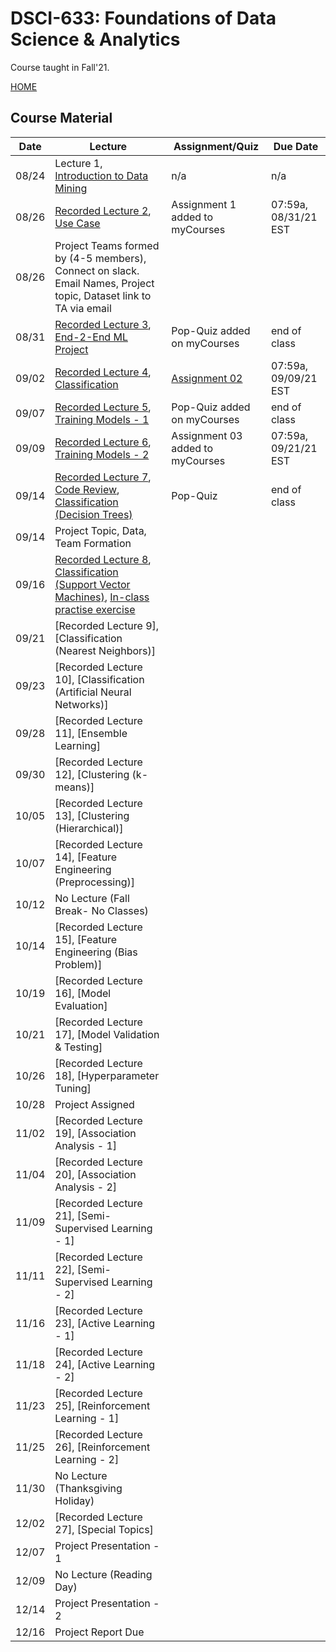 # DSCI-633: Foundations of Data Science & Analytics
Course taught in Fall'21.

[HOME](https://github.com/aiforsec/RIT-DSCI-633-FDS)
## Course Material
| Date | Lecture | Assignment/Quiz | Due Date | 
|-------|----------|--------------------------|----------|
| 08/24 |Lecture 1, [Introduction to Data Mining](https://github.com/aiforsec/RIT-DSCI-633-FDS/blob/main/Syllabus/Lecture01/Lec01.pptx) | n/a | n/a |
| 08/26 |[Recorded Lecture 2](https://rit.zoom.us/rec/share/KzqVMPFxiQuyh5gc_082lpMAbuq_l0qBFWq5J-IhcEqSFJDH4JGW9NsujsPNL7Bh.EwV9roO3NykOJwU9), [Use Case](https://github.com/aiforsec/RIT-DSCI-633-FDS/blob/main/Syllabus/Lecture02/Lec02_CaseStudy.pptx) | Assignment 1 added to myCourses | 07:59a, 08/31/21 EST |
| 08/26 | Project Teams formed by (4-5 members), Connect on slack. Email Names, Project topic, Dataset link to TA via email| | |08:00a-9:15a, 09/14/21|
| 08/31 | [Recorded Lecture 3](https://rit.zoom.us/rec/share/4DVf39c6gjH8B8Eoagsy_UQkL_1bDPVrL1B9HnRiEDQxIrgrd90PhdIL7tL4TV-b.25eVdTjxCAgEBV2s), [End-2-End ML Project](https://github.com/aiforsec/RIT-DSCI-633-FDS/blob/main/Syllabus/Lecture03/Lec03.pptx) | Pop-Quiz added on myCourses | end of class |
| 09/02 | [Recorded Lecture 4](https://rit.zoom.us/rec/share/j8UE8RdCwzxM8HVG7QUKX1OF3RId-Keh2EjYzI8mENjQ8noNzDS3w6NqMKuhxN2v.wFYyMkjVhxn69uL7), [Classification](https://github.com/aiforsec/RIT-DSCI-633-FDS/blob/main/Syllabus/Lecture04/Lec04.pptx) | [Assignment 02](https://github.com/aiforsec/RIT-DSCI-633-FDS/blob/main/Assignments/DSCI_633_Assignment_02.ipynb)| 07:59a, 09/09/21 EST |
| 09/07 | [Recorded Lecture 5](https://rit.zoom.us/rec/share/sg2OBJLR7y509xWgQC013-yUMtyB3mCSahbMkhujXkYfAtdRzSSnY-DYDU0kOCpi.se7U0xAlD_gyzp99), [Training Models - 1](https://github.com/aiforsec/RIT-DSCI-633-FDS/blob/main/Syllabus/Lecture05/Lec05.pptx) | Pop-Quiz added on myCourses | end of class |
| 09/09 | [Recorded Lecture 6](https://rit.zoom.us/rec/share/6S3pqSOUVjs9Kl2TETcG2yRgYH7XYY2_KQIXUKX_LPMEdS9kAeRSzWREhV6E6alT.a_BgCdhNKWe2mMAT), [Training Models - 2](https://github.com/aiforsec/RIT-DSCI-633-FDS/blob/main/Syllabus/Lecture06/Lec06.pptx)| Assignment 03 added to myCourses| 07:59a, 09/21/21 EST|
| 09/14 | [Recorded Lecture 7](https://rit.zoom.us/rec/share/JN5HxR3Nxb_DFTKRP3fPRzvkCizUPQXQDqQgpZTRiWvrVyi8ETeJ651LQytiaGyf.LuVvmC0ZhqHyu6KO), [Code Review](https://colab.research.google.com/drive/1OeCEehWMxfewphB0yW8VG_d0XA5YdBAZ?usp=sharing), [Classification (Decision Trees)](https://github.com/aiforsec/RIT-DSCI-633-FDS/blob/main/Syllabus/Lecture07/Lec07.pptx) | Pop-Quiz | end of class|
| 09/14 | Project Topic, Data, Team Formation| | |
| 09/16 | [Recorded Lecture 8](https://rit.zoom.us/rec/share/MOLRuKmOCSL_IkW1qKDEgRwYbzoK26WFWuUbPxG0xq3Ptv7U00yOr1aT7ZJ7TPOD.v4lbc-zD12140fR0), [Classification (Support Vector Machines)](https://github.com/aiforsec/RIT-DSCI-633-FDS/blob/main/Syllabus/Lecture08/Lec08.pptx), [In-class practise exercise](https://colab.research.google.com/drive/1rSxaLafk_2bIWjTpEW5u2V8VeCbpjRTn?usp=sharing)| | |
| 09/21 | [Recorded Lecture 9], [Classification (Nearest Neighbors)] | | |
| 09/23 | [Recorded Lecture 10], [Classification (Artificial Neural Networks)] | | |
| 09/28 | [Recorded Lecture 11], [Ensemble Learning] | | |
| 09/30 | [Recorded Lecture 12], [Clustering (k-means)] | | |
| 10/05 | [Recorded Lecture 13], [Clustering (Hierarchical)] | | |
| 10/07 | [Recorded Lecture 14], [Feature Engineering (Preprocessing)] | | |
| 10/12 | No Lecture (Fall Break- No Classes) | | |
| 10/14 | [Recorded Lecture 15], [Feature Engineering (Bias Problem)] | | |
| 10/19 | [Recorded Lecture 16], [Model Evaluation] | | |
| 10/21 | [Recorded Lecture 17], [Model Validation & Testing] | | |
| 10/26 | [Recorded Lecture 18], [Hyperparameter Tuning] | | |
| 10/28 | Project Assigned | | |
| 11/02 | [Recorded Lecture 19], [Association Analysis - 1] | | |
| 11/04 | [Recorded Lecture 20], [Association Analysis - 2] | | |
| 11/09 | [Recorded Lecture 21], [Semi-Supervised Learning - 1] | | |
| 11/11 | [Recorded Lecture 22], [Semi-Supervised Learning - 2] | | |
| 11/16 | [Recorded Lecture 23], [Active Learning - 1] | | |
| 11/18 | [Recorded Lecture 24], [Active Learning - 2] | | |
| 11/23 | [Recorded Lecture 25], [Reinforcement Learning - 1] | | |
| 11/25 | [Recorded Lecture 26], [Reinforcement Learning - 2] | | |
| 11/30 | No Lecture (Thanksgiving Holiday)| | |
| 12/02 | [Recorded Lecture 27], [Special Topics] | | |
| 12/07 | Project Presentation - 1 | | |
| 12/09 | No Lecture (Reading Day) | | |
| 12/14 | Project Presentation - 2 | | |
| 12/16 | Project Report Due | | |





